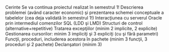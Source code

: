 Cerinte
    Se va continua proiectul realizat în semestrul 1!
    Descrierea problemei (având caracter economic) şi prezentarea schemei conceptuale a tabelelor (cea deja validată în semestrul 1!)
    Interacţiunea cu serverul Oracle prin intermediul comenzilor SQL (LDD şi LMD)
    Structuri de control (alternative+repetitive)
    Tratarea excepţiilor (minim 2 implicite, 2 explicite)
    Gestionarea cursorilor: minim 3 impliciţi şi 3 expliciţi (cu şi fără parametri)
    Funcţii, proceduri, includerea acestora în pachete (minim 3 funcţii, 3 proceduri şi 2 pachete)
    Declanşatori (minim 3)
